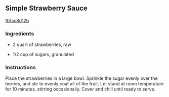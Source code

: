## Simple Strawberry Sauce

[fb1ac8d12b](http://allrecipes.com/recipe/simple-strawberry-sauce/)

### Ingredients

 - 2 quart of strawberries, raw

 - 1/2 cup of sugars, granulated

### Instructions

Place the strawberries in a large bowl. Sprinkle the sugar evenly over the berries, and stir to evenly coat all of the fruit. Let stand at room temperature for 10 minutes, stirring occasionally. Cover and chill until ready to serve.